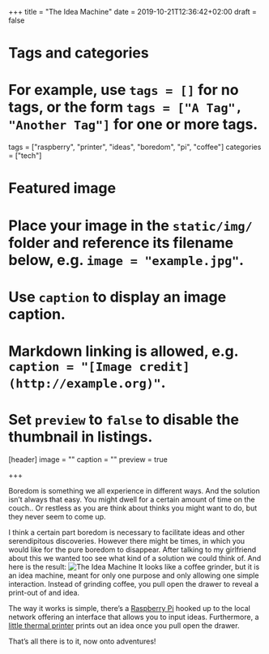 +++
title = "The Idea Machine"
date = 2019-10-21T12:36:42+02:00
draft = false

# Tags and categories
# For example, use `tags = []` for no tags, or the form `tags = ["A Tag", "Another Tag"]` for one or more tags.
tags = ["raspberry", "printer", "ideas", "boredom", "pi", "coffee"]
categories = ["tech"]

# Featured image
# Place your image in the `static/img/` folder and reference its filename below, e.g. `image = "example.jpg"`.
# Use `caption` to display an image caption.
#   Markdown linking is allowed, e.g. `caption = "[Image credit](http://example.org)"`.
# Set `preview` to `false` to disable the thumbnail in listings.
[header]
image = ""
caption = ""
preview = true

+++

Boredom is something we all experience in different ways. And the solution isn’t always that easy. You might dwell for a certain amount of time on the couch.. Or restless as you are think about thinks you might want to do, but they never seem to come up.

I think a certain part boredom is necessary to facilitate ideas and other serendipitous discoveries. However there might be times, in which you would like for the pure boredom to disappear. After talking to my girlfriend about this we wanted too see what kind of a solution we could think of. And here is the result:
![The Idea Machine](https://images.jplattel.nl/file/jplattel-dropshare/B02CEF3D-4D51-4AC9-A94F-3487D6E89813-1571747019/B02CEF3D-4D51-4AC9-A94F-3487D6E89813.JPG)
It looks like a coffee grinder, but it is an idea machine, meant for only one purpose and only allowing one simple interaction. Instead of grinding coffee,  you pull open the drawer to reveal a print-out of and idea. 

The way it works is simple, there’s a [Raspberry Pi](https://www.raspberrypi.org) hooked up to the local network offering an interface that allows you to input ideas. Furthermore, a [little thermal printer](https://learn.adafruit.com/networked-thermal-printer-using-cups-and-raspberry-pi/connect-and-configure-printer) prints out an idea once you pull open the drawer. 

That’s all there is to it, now onto adventures! 
